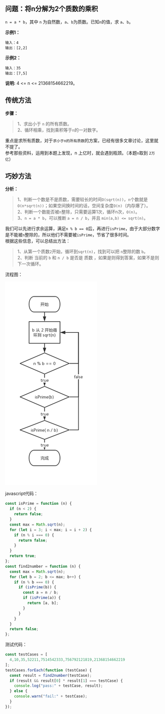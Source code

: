 ## 问题：将n分解为2个质数的乘积
`n = a * b`，其中 `n` 为自然数，`a`、`b`为质数。已知`n`的值，求 `a`、`b`。  

**示例1：**
```
输入：4
输出：[2,2]
```
**示例2：**
```
输入：35
输出：[7,5]
```
**说明:**  4 <= n <= 21368154662219。

## 传统方法

**步骤：**    
> 1、求出小于 `n` 的所有质数。    
> 2、循环相乘，找到乘积等于`n`的一对数字。    

重点是求所有质数，对于`求小于n的所有质数`的方案，已经有很多文章讨论，这里就不提了。     
参考那些资料，运用到本题上发现，n 上亿时，就会遇到瓶颈。（本题`n`取到 `2万亿`）   

## 巧妙方法

**分析：**    

> 1、判断一个数是不是质数，需要较长的时间`O(sqrt(n))`，`n`个数就是`O(n*sqrt(n))`；如果空间换时间的话，空间复杂度`O(n)`（内存爆了）。    
> 2、判断一个数能否被`n`整除，只需要运算1次，循环n次，`O(n)`。    
> 3、`n = a * b`，可以推断 `a = n / b`，并且 `min(a,b) <= sqrt(n)`。   

我们可以先进行求余运算，满足`n % b == 0`后，再进行`isPrime`，由于大部分数字是不能被`n`整除的，所以他们不需要被`isPrime`，节省了很多时间。   
根据这些信息，可以总结出方法：   

> 1、从第一个质数`2`开始，循环到`sqrt(n)`，找到可以把 `n`整除的数 `b`。   
> 2、判断 当前的 `b` 和 `n / b` 是否是 质数 ，如果是则得到答案，如果不是则下一次循环。  

流程图：  

<img src="https://raw.githubusercontent.com/KawayAlpaka/calculation/master/将n分解为2个质数的乘积/img/flowchart.png" /> 

javascript代码：
```javascript
const isPrime = function (n) {
  if (n < 2) {
    return false;
  }
  const max = Math.sqrt(n);
  for (let i = 3; i < max; i = i + 2) {
    if (n % i === 0) {
      return false;
    }
  }
  return true;
};
const find2number = function (n) {
  const max = Math.sqrt(n);
  for (let b = 2; b <= max; b++) {
    if (n % b === 0) {
      if (isPrime(b)) {
        const a = n / b;
        if (isPrime(a)) {
          return [a, b];
        }
      }
    }
  }
  return false;
};
```
测试代码：  
```javascript
const testCases = [
  4,10,35,52211,7514542333,756792121819,21368154662219
];
testCases.forEach(function (testCase) {
  const result = find2number(testCase);
  if (result && result[0] * result[1] === testCase) {
    console.log("pass:" + testCase, result);
  } else {
    console.warn("fail:" + testCase);
  }
});
```
